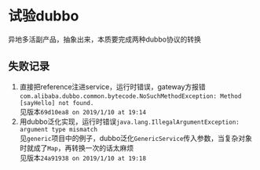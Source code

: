 # 试验dubbo

异地多活副产品，抽象出来，本质要完成两种dubbo协议的转换

## 失败记录
1. 直接把reference注进service，运行时错误，gateway方报错```com.alibaba.dubbo.common.bytecode.NoSuchMethodException: Method [sayHello] not found.```  
见版本```69d10ea8 on 2019/1/10 at 19:14```
1. 用dubbo泛化实现，运行时错误```java.lang.IllegalArgumentException: argument type mismatch```  
见```generic```项目中的例子，dubbo泛化```GenericService```传入参数，当复杂对象时就成了```Map```，再转换一次的话太麻烦  
见版本```24a91938 on 2019/1/10 at 19:18```